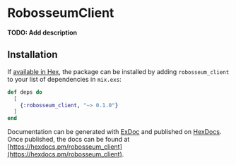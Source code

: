 # RobosseumClient

**TODO: Add description**

## Installation

If [available in Hex](https://hex.pm/docs/publish), the package can be installed
by adding `robosseum_client` to your list of dependencies in `mix.exs`:

```elixir
def deps do
  [
    {:robosseum_client, "~> 0.1.0"}
  ]
end
```

Documentation can be generated with [ExDoc](https://github.com/elixir-lang/ex_doc)
and published on [HexDocs](https://hexdocs.pm). Once published, the docs can
be found at [https://hexdocs.pm/robosseum_client](https://hexdocs.pm/robosseum_client).

